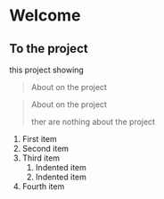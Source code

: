 # Welcome
## To the project
this project showing
> About on the project

> About on the project
>
> ther are nothing about the project


1. First item
2. Second item
3. Third item
    1. Indented item
    2. Indented item
4. Fourth item
